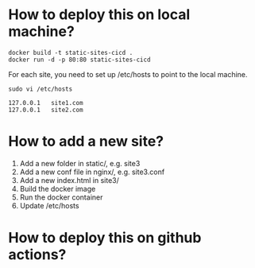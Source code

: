 # How to deploy this on local machine?

```
docker build -t static-sites-cicd .
docker run -d -p 80:80 static-sites-cicd
```

For each site, you need to set up /etc/hosts to point to the local machine.
```
sudo vi /etc/hosts

127.0.0.1   site1.com 
127.0.0.1   site2.com
```

# How to add a new site?

1. Add a new folder in static/, e.g. site3
2. Add a new conf file in nginx/, e.g. site3.conf
3. Add a new index.html in site3/
4. Build the docker image
5. Run the docker container
6. Update /etc/hosts

# How to deploy this on github actions?

